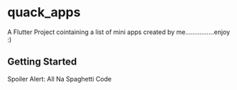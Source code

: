 # quack_apps

A Flutter Project cointaining a list of mini apps created by me................enjoy :)



## Getting Started

Spoiler Alert:  All Na Spaghetti Code